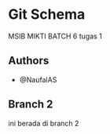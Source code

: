 # Git Schema
MSIB MIKTI BATCH 6 tugas 1

## Authors
 - @NaufalAS

## Branch 2
ini berada di branch 2
